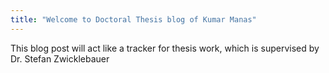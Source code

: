 ```yaml
---
title: "Welcome to Doctoral Thesis blog of Kumar Manas"
---
```


This blog post will act like a tracker for thesis work, which is supervised by Dr. Stefan Zwicklebauer
